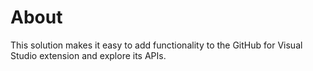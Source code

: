 # About
This solution makes it easy to add functionality to the GitHub for Visual Studio extension and explore its APIs.
